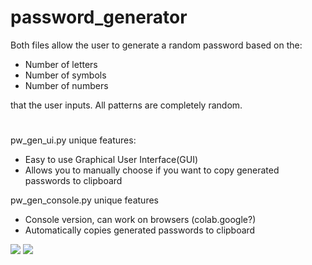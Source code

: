 # password_generator

Both files allow the user to generate a random password based on the:
- Number of letters
- Number of symbols
- Number of numbers

that the user inputs. All patterns are completely random.

#

pw_gen_ui.py unique features:
- Easy to use Graphical User Interface(GUI)
- Allows you to manually choose if you want to copy generated passwords to clipboard

pw_gen_console.py unique features
- Console version, can work on browsers (colab.google?)
- Automatically copies generated passwords to clipboard

<img src='console.PNG'>
<img src='ui.PNG'>
